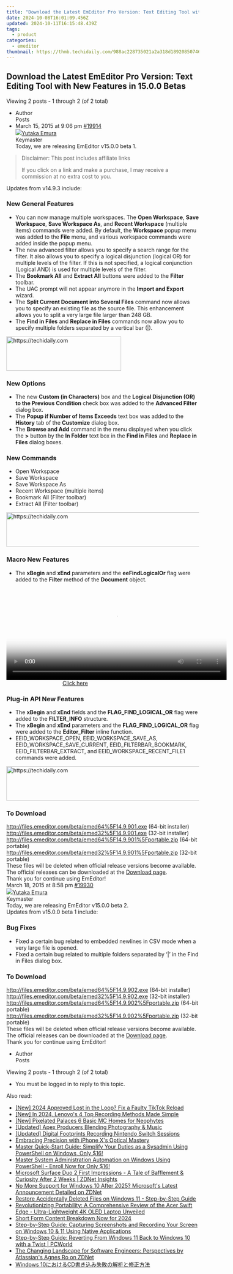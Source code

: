 ```yaml
---
title: "Download the Latest EmEditor Pro Version: Text Editing Tool with New Features in 15.0.0 Betas"
date: 2024-10-08T16:01:09.456Z
updated: 2024-10-11T16:15:48.439Z
tags:
  - product
categories:
  - emeditor
thumbnail: https://thmb.techidaily.com/988ac228735021a2a318d189208507463b5f10c1a98a89b26fe93dda14604b1a.jpg
---
```


## Download the Latest EmEditor Pro Version: Text Editing Tool with New Features in 15.0.0 Betas

Viewing 2 posts - 1 through 2 (of 2 total)

* Author  
Posts
* March 15, 2015 at 9:06 pm [#19914](https://tools.techidaily.com/emeditor/products/)  
[![](https://secure.gravatar.com/avatar/a0a6377144ed3636f985d87303f65ed2?s=80&d=identicon&r=g)Yutaka Emura](https://www.emeditor.com/forums/users/yemura/ "View Yutaka Emura's profile")  
Keymaster  
Today, we are releasing EmEditor v15.0.0 beta 1.  

>  Disclaimer: This post includes affiliate links
>
>  If you click on a link and make a purchase, I may receive a commission at no extra cost to you.
>

Updates from v14.9.3 include:  
### New General Features
   * You can now manage multiple workspaces. The **Open Workspace**, **Save Workspace**, **Save Workspace As**, and **Recent Workspace** (multiple items) commands were added. By default, the **Workspace** popup menu was added to the **File** menu, and various workspace commands were added inside the popup menu.  
   * The new advanced filter allows you to specify a search range for the filter. It also allows you to specify a logical disjunction (logical OR) for multiple levels of the filter. If this is not specified, a logical conjunction (Logical AND) is used for multiple levels of the filter.  
   * The **Bookmark All** and **Extract All** buttons were added to the **Filter** toolbar.  
   * The UAC prompt will not appear anymore in the **Import and Export** wizard.  
   * The **Split Current Document into Several Files** command now allows you to specify an existing file as the source file. This enhancement allows you to split a very large file larger than 248 GB.  
   * The **Find in Files** and **Replace in Files** commands now allow you to specify multiple folders separated by a vertical bar (|).  

<!-- affiliate ads begin -->
<a href="https://aligracehair.sjv.io/c/5597632/2080328/19272" target="_top" id="2080328">
  <img src="//a.impactradius-go.com/display-ad/19272-2080328" border="0" alt="https://techidaily.com" width="300" height="90"/>
</a>
<img height="0" width="0" src="https://aligracehair.sjv.io/i/5597632/2080328/19272" style="position:absolute;visibility:hidden;" border="0" />
<!-- affiliate ads end -->

### New Options
   * The new **Custom (in Characters)** box and the **Logical Disjunction (OR) to the Previous Condition** check box was added to the **Advanced Filter** dialog box.  
   * The **Popup if Number of Items Exceeds** text box was added to the **History** tab of the **Customize** dialog box.  
   * The **Browse and Add** command in the menu displayed when you click the **\>** button by the **In Folder** text box in the **Find in Files** and **Replace in Files** dialog boxes.  
### New Commands
   * Open Workspace  
   * Save Workspace  
   * Save Workspace As  
   * Recent Workspace (multiple items)  
   * Bookmark All (Filter toolbar)  
   * Extract All (Filter toolbar)  

<!-- affiliate ads begin -->
<a href="https://appsumo.8odi.net/c/5597632/2105877/7443" target="_top" id="2105877">
  <img src="//a.impactradius-go.com/display-ad/7443-2105877" border="0" alt="https://techidaily.com" width="728" height="90"/>
</a>
<img height="0" width="0" src="https://appsumo.8odi.net/i/5597632/2105877/7443" style="position:absolute;visibility:hidden;" border="0" />
<!-- affiliate ads end -->

### Macro New Features
   * The **xBegin** and **xEnd** parameters and the **eeFindLogicalOr** flag were added to the **Filter** method of the **Document** object.  

<!-- affiliate ads begin -->
<span id="1983472">
					<video width="576" height="240" style="cursor:pointer"
           poster="//a.impactradius-go.com/display-clicktoplayimage/1983472.png"
           onclick="if(!this.playClicked){this.play();this.setAttribute('controls',true);this.playClicked=true;}">
	   <source src="//a.impactradius-go.com/display-ad/22993-1983472">
	   <img src="//a.impactradius-go.com/display-clicktoplayimage/1983472.png" style="border: none; height: 100%; width: 100%; object-fit: contain">
	</video>
	<div style="width:360px;text-align:center"><a href="javascript:window.open(decodeURIComponent('https%3A%2F%2Fhomestyler.sjv.io%2Fc%2F5597632%2F1983472%2F22993'), '_blank');void(0);">Click here</a></div>
</span>
<img height="0" width="0" src="https://imp.pxf.io/i/5597632/1983472/22993" style="position:absolute;visibility:hidden;" border="0" />
<!-- affiliate ads end -->

### Plug-in API New Features
   * The **xBegin** and **xEnd** fields and the **FLAG\_FIND\_LOGICAL\_OR** flag were added to the **FILTER\_INFO** structure.  
   * The **xBegin** and **xEnd** parameters and the **FLAG\_FIND\_LOGICAL\_OR** flag were added to the **Editor\_Filter** inline function.  
   * EEID\_WORKSPACE\_OPEN, EEID\_WORKSPACE\_SAVE\_AS, EEID\_WORKSPACE\_SAVE\_CURRENT, EEID\_FILTERBAR\_BOOKMARK, EEID\_FILTERBAR\_EXTRACT, and EEID\_WORKSPACE\_RECENT\_FILE1 commands were added.  

<!-- affiliate ads begin -->
<a href="https://unicoeye.pxf.io/c/5597632/2134238/18498" target="_top" id="2134238">
  <img src="//a.impactradius-go.com/display-ad/18498-2134238" border="0" alt="https://techidaily.com" width="728" height="90"/>
</a>
<img height="0" width="0" src="https://unicoeye.pxf.io/i/5597632/2134238/18498" style="position:absolute;visibility:hidden;" border="0" />
<!-- affiliate ads end -->

### To Download
<http://files.emeditor.com/beta/emed64%5F14.9.901.exe> (64-bit installer)  
<http://files.emeditor.com/beta/emed32%5F14.9.901.exe> (32-bit installer)  
<http://files.emeditor.com/beta/emed64%5F14.9.901%5Fportable.zip> (64-bit portable)  
<http://files.emeditor.com/beta/emed32%5F14.9.901%5Fportable.zip> (32-bit portable)  
These files will be deleted when official release versions become available. The official releases can be downloaded at the [Download page](https://tools.techidaily.com/emeditor/products/).  
Thank you for continue using EmEditor!  
March 18, 2015 at 8:58 pm [#19930](https://tools.techidaily.com/emeditor/products/)  
[![](https://secure.gravatar.com/avatar/a0a6377144ed3636f985d87303f65ed2?s=80&d=identicon&r=g)Yutaka Emura](https://www.emeditor.com/forums/users/yemura/ "View Yutaka Emura's profile")  
Keymaster  
Today, we are releasing EmEditor v15.0.0 beta 2.  
Updates from v15.0.0 beta 1 include:  
### Bug Fixes
   * Fixed a certain bug related to embedded newlines in CSV mode when a very large file is opened.  
   * Fixed a certain bug related to multiple folders separated by ‘|’ in the Find in Files dialog box.  
### To Download
<http://files.emeditor.com/beta/emed64%5F14.9.902.exe> (64-bit installer)  
<http://files.emeditor.com/beta/emed32%5F14.9.902.exe> (32-bit installer)  
<http://files.emeditor.com/beta/emed64%5F14.9.902%5Fportable.zip> (64-bit portable)  
<http://files.emeditor.com/beta/emed32%5F14.9.902%5Fportable.zip> (32-bit portable)  
These files will be deleted when official release versions become available. The official releases can be downloaded at the [Download page](https://tools.techidaily.com/emeditor/products/).  
Thank you for continue using EmEditor!
* Author  
Posts

Viewing 2 posts - 1 through 2 (of 2 total)

* You must be logged in to reply to this topic.

<ins class="adsbygoogle"
     style="display:block"
     data-ad-format="autorelaxed"
     data-ad-client="ca-pub-7571918770474297"
     data-ad-slot="1223367746"></ins>

<ins class="adsbygoogle"
     style="display:block"
     data-ad-client="ca-pub-7571918770474297"
     data-ad-slot="8358498916"
     data-ad-format="auto"
     data-full-width-responsive="true"></ins>

<span class="atpl-alsoreadstyle">Also read:</span>
<div><ul>
<li><a href="https://tiktok-clips.techidaily.com/new-2024-approved-lost-in-the-loop-fix-a-faulty-tiktok-reload/"><u>[New] 2024 Approved Lost in the Loop? Fix a Faulty TikTok Reload</u></a></li>
<li><a href="https://digital-screen-recording.techidaily.com/new-in-2024-lenovos-4-top-recording-methods-made-simple/"><u>[New] In 2024, Lenovo's 4 Top Recording Methods Made Simple</u></a></li>
<li><a href="https://screen-activity-recording.techidaily.com/new-pixelated-palaces-6-basic-mc-homes-for-neophytes/"><u>[New] Pixelated Palaces 6 Basic MC Homes for Neophytes</u></a></li>
<li><a href="https://youtube-sure.techidaily.com/ed-apex-producers-blending-photography-and-music/"><u>[Updated] Apex Producers Blending Photography & Music</u></a></li>
<li><a href="https://screen-sharing-recording.techidaily.com/updated-digital-footprints-recording-nintendo-switch-sessions/"><u>[Updated] Digital Footprints Recording Nintendo Switch Sessions</u></a></li>
<li><a href="https://extra-tips.techidaily.com/embracing-precision-with-iphone-xs-optical-mastery/"><u>Embracing Precision with iPhone X's Optical Mastery</u></a></li>
<li><a href="https://win-data.techidaily.com/master-quick-start-guide-simplify-your-duties-as-a-sysadmin-using-powershell-on-windows-only-16/"><u>Master Quick-Start Guide: Simplify Your Duties as a Sysadmin Using PowerShell on Windows, Only $16!</u></a></li>
<li><a href="https://win-data.techidaily.com/master-system-administration-automation-on-windows-using-powershell-enroll-now-for-only-16/"><u>Master System Administration Automation on Windows Using PowerShell - Enroll Now for Only $16!</u></a></li>
<li><a href="https://win-data.techidaily.com/microsoft-surface-duo-2-first-impressions-a-tale-of-bafflement-and-curiosity-after-2-weeks-zdnet-insights/"><u>Microsoft Surface Duo 2 First Impressions - A Tale of Bafflement & Curiosity After 2 Weeks | ZDNet Insights</u></a></li>
<li><a href="https://win-data.techidaily.com/no-more-support-for-windows-10-after-2025-microsofts-latest-announcement-detailed-on-zdnet/"><u>No More Support for Windows 10 After 2025? Microsoft's Latest Announcement Detailed on ZDNet</u></a></li>
<li><a href="https://win-data.techidaily.com/restore-accidentally-deleted-files-on-windows-11-step-by-step-guide/"><u>Restore Accidentally Deleted Files on Windows 11 - Step-by-Step Guide</u></a></li>
<li><a href="https://win-data.techidaily.com/revolutionizing-portability-a-comprehensive-review-of-the-acer-swift-edge-ultra-lightweight-4k-oled-laptop-unveiled/"><u>Revolutionizing Portability: A Comprehensive Review of the Acer Swift Edge - Ultra-Lightweight 4K OLED Laptop Unveiled</u></a></li>
<li><a href="https://facebook-record-videos.techidaily.com/short-form-content-breakdown-now-for-2024/"><u>Short Form Content Breakdown Now for 2024</u></a></li>
<li><a href="https://win-data.techidaily.com/step-by-step-guide-capturing-screenshots-and-recording-your-screen-on-windows-10-and-11-using-native-applications/"><u>Step-by-Step Guide: Capturing Screenshots and Recording Your Screen on Windows 10 & 11 Using Native Applications</u></a></li>
<li><a href="https://win-data.techidaily.com/step-by-step-guide-reverting-from-windows-11-back-to-windows-10-with-a-twist-pcworld/"><u>Step-by-Step Guide: Reverting From Windows 11 Back to Windows 10 with a Twist | PCWorld</u></a></li>
<li><a href="https://app-tips.techidaily.com/the-changing-landscape-for-software-engineers-perspectives-by-atlassians-agnes-ro-on-zdnet/"><u>The Changing Landscape for Software Engineers: Perspectives by Atlassian's Agnes Ro on ZDNet</u></a></li>
<li><a href="https://some-knowledge.techidaily.com/windows-10cd/"><u>Windows 10におけるCD書き込み失敗の解析と修正方法</u></a></li>
</ul></div>


